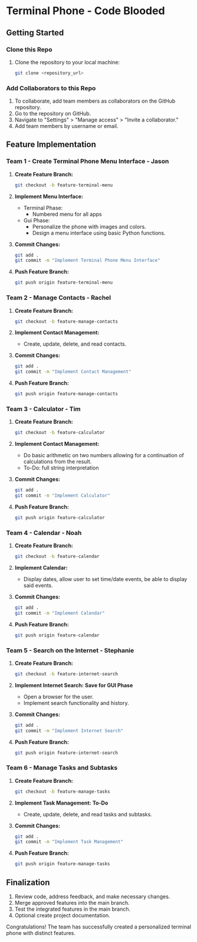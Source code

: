 # Terminal Phone - Code Blooded

## Getting Started

### Clone this Repo

1. Clone the repository to your local machine:

    ```bash
    git clone <repository_url>
    ```

### Add Collaborators to this Repo

1. To collaborate, add team members as collaborators on the GitHub repository.
2. Go to the repository on GitHub.
3. Navigate to "Settings" > "Manage access" > "Invite a collaborator."
4. Add team members by username or email.

## Feature Implementation

### Team 1 - Create Terminal Phone Menu Interface - Jason

1. **Create Feature Branch:**

    ```bash
    git checkout -b feature-terminal-menu
    ```

2. **Implement Menu Interface:**
    - Terminal Phase:
        - Numbered menu for all apps
    - Gui Phase:
        - Personalize the phone with images and colors.
        - Design a menu interface using basic Python functions.
  
3. **Commit Changes:**

    ```bash
    git add .
    git commit -m "Implement Terminal Phone Menu Interface"
    ```

4. **Push Feature Branch:**

    ```bash
    git push origin feature-terminal-menu
    ```

### Team 2 - Manage Contacts - Rachel

1. **Create Feature Branch:**

    ```bash
    git checkout -b feature-manage-contacts
    ```

2. **Implement Contact Management:**
    - Create, update, delete, and read contacts.
  
3. **Commit Changes:**

    ```bash
    git add .
    git commit -m "Implement Contact Management"
    ```

4. **Push Feature Branch:**

    ```bash
    git push origin feature-manage-contacts
    ```
### Team 3 - Calculator - Tim

1. **Create Feature Branch:**

    ```bash
    git checkout -b feature-calculator
    ```

2. **Implement Contact Management:**
    - Do basic arithmetic on two numbers allowing for a continuation of calculations from the result.
    - To-Do: full string interpretation 
  
3. **Commit Changes:**

    ```bash
    git add .
    git commit -m "Implement Calculator"
    ```

4. **Push Feature Branch:**

    ```bash
    git push origin feature-calculator

### Team 4 - Calendar - Noah

1. **Create Feature Branch:**

    ```bash
    git checkout -b feature-calendar
    ```

2. **Implement Calendar:**
    - Display dates, allow user to set time/date events, be able to display said events.
  
3. **Commit Changes:**

    ```bash
    git add .
    git commit -m "Implement Calendar"
    ```

4. **Push Feature Branch:**

    ```bash
    git push origin feature-calendar

### Team 5 - Search on the Internet - Stephanie

1. **Create Feature Branch:**

    ```bash
    git checkout -b feature-internet-search
    ```

2. **Implement Internet Search:**
    **Save for GUI Phase**
    - Open a browser for the user.
    - Implement search functionality and history.
  
3. **Commit Changes:**

    ```bash
    git add .
    git commit -m "Implement Internet Search"
    ```

4. **Push Feature Branch:**

    ```bash
    git push origin feature-internet-search
    ```

### Team 6 - Manage Tasks and Subtasks

1. **Create Feature Branch:**

    ```bash
    git checkout -b feature-manage-tasks
    ```

2. **Implement Task Management:**
    **To-Do**
    - Create, update, delete, and read tasks and subtasks.
  
3. **Commit Changes:**

    ```bash
    git add .
    git commit -m "Implement Task Management"
    ```

4. **Push Feature Branch:**

    ```bash
    git push origin feature-manage-tasks
    ```

## Finalization

1. Review code, address feedback, and make necessary changes.
2. Merge approved features into the main branch.
3. Test the integrated features in the main branch.
4. Optional create project documentation.

Congratulations! The team has successfully created a personalized terminal phone with distinct features.
